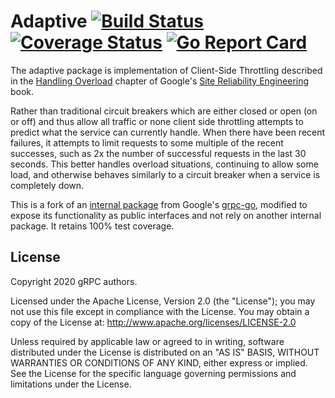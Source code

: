 Adaptive [![Build Status](https://github.com/die-net/adaptive/actions/workflows/go-test.yml/badge.svg)](https://github.com/die-net/adaptive/actions/workflows/go-test.yml) [![Coverage Status](https://coveralls.io/repos/github/die-net/adaptive/badge.svg?branch=main)](https://coveralls.io/github/die-net/adaptive?branch=main) [![Go Report Card](https://goreportcard.com/badge/github.com/die-net/adaptive)](https://goreportcard.com/report/github.com/die-net/adaptive)
========

The adaptive package is implementation of Client-Side Throttling described in the 
[Handling Overload](https://sre.google/sre-book/handling-overload/) chapter of
Google's [Site Reliability Engineering](https://sre.google/books/) book. 

Rather than traditional circuit breakers which are either closed or open (on
or off) and thus allow all traffic or none client side throttling attempts
to predict what the service can currently handle.  When there have been
recent failures, it attempts to limit requests to some multiple of the
recent successes, such as 2x the number of successful requests in the last
30 seconds.  This better handles overload situations, continuing to allow
some load, and otherwise behaves similarly to a circuit breaker when a
service is completely down.

This is a fork of an
[internal package](https://github.com/grpc/grpc-go/tree/v1.64.0/balancer/rls/internal/adaptive/)
from Google's [grpc-go](https://pkg.go.dev/github.com/grpc/grpc-go),
modified to expose its functionality as public interfaces and not rely on
another internal package.  It retains 100% test coverage.

License
-------

Copyright 2020 gRPC authors.

Licensed under the Apache License, Version 2.0 (the "License"); you may not use this file except in compliance with the License. You may obtain a copy of the License at: http://www.apache.org/licenses/LICENSE-2.0

Unless required by applicable law or agreed to in writing, software distributed under the License is distributed on an "AS IS" BASIS, WITHOUT WARRANTIES OR CONDITIONS OF ANY KIND, either express or implied. See the License for the specific language governing permissions and limitations under the License.
